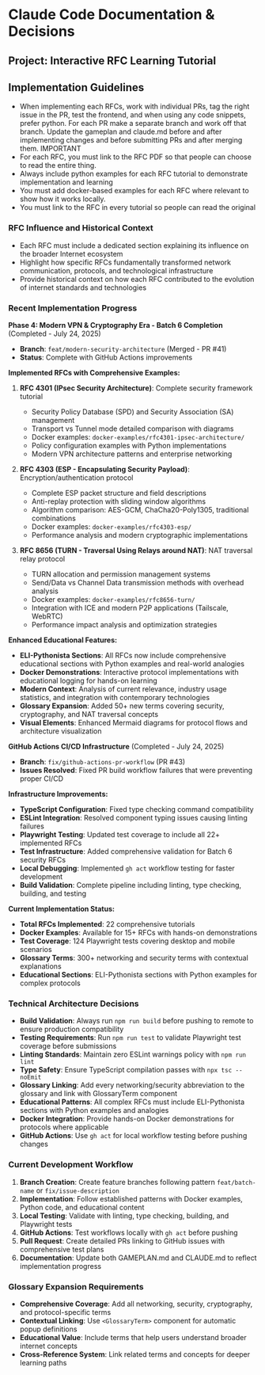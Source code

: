# Claude Code Documentation & Decisions

## Project: Interactive RFC Learning Tutorial

## Implementation Guidelines

- When implementing each RFCs, work with individual PRs, tag the right issue in the PR, test the frontend,
  and when using any code snippets, prefer python. For each PR make a separate branch and work off that branch.
  Update the gameplan and claude.md before and after implementing changes and before submitting PRs and after
  merging them. IMPORTANT
- For each RFC, you must link to the RFC PDF so that people can choose to read the entire thing.
- Always include python examples for each RFC tutorial to demonstrate implementation and learning
- You must add docker-based examples for each RFC where relevant to show how it works locally.
- You must link to the RFC in every tutorial so people can read the original

### RFC Influence and Historical Context

- Each RFC must include a dedicated section explaining its influence on the broader Internet ecosystem
- Highlight how specific RFCs fundamentally transformed network communication, protocols, and technological infrastructure
- Provide historical context on how each RFC contributed to the evolution of internet standards and technologies

### Recent Implementation Progress

**Phase 4: Modern VPN & Cryptography Era - Batch 6 Completion** (Completed - July 24, 2025)

- **Branch**: `feat/modern-security-architecture` (Merged - PR #41)
- **Status**: Complete with GitHub Actions improvements

**Implemented RFCs with Comprehensive Examples:**

1. **RFC 4301 (IPsec Security Architecture)**: Complete security framework tutorial

   - Security Policy Database (SPD) and Security Association (SA) management
   - Transport vs Tunnel mode detailed comparison with diagrams
   - Docker examples: `docker-examples/rfc4301-ipsec-architecture/`
   - Policy configuration examples with Python implementations
   - Modern VPN architecture patterns and enterprise networking

2. **RFC 4303 (ESP - Encapsulating Security Payload)**: Encryption/authentication protocol

   - Complete ESP packet structure and field descriptions
   - Anti-replay protection with sliding window algorithms
   - Algorithm comparison: AES-GCM, ChaCha20-Poly1305, traditional combinations
   - Docker examples: `docker-examples/rfc4303-esp/`
   - Performance analysis and modern cryptographic implementations

3. **RFC 8656 (TURN - Traversal Using Relays around NAT)**: NAT traversal relay protocol
   - TURN allocation and permission management systems
   - Send/Data vs Channel Data transmission methods with overhead analysis
   - Docker examples: `docker-examples/rfc8656-turn/`
   - Integration with ICE and modern P2P applications (Tailscale, WebRTC)
   - Performance impact analysis and optimization strategies

**Enhanced Educational Features:**

- **ELI-Pythonista Sections**: All RFCs now include comprehensive educational sections with Python examples and real-world analogies
- **Docker Demonstrations**: Interactive protocol implementations with educational logging for hands-on learning
- **Modern Context**: Analysis of current relevance, industry usage statistics, and integration with contemporary technologies
- **Glossary Expansion**: Added 50+ new terms covering security, cryptography, and NAT traversal concepts
- **Visual Elements**: Enhanced Mermaid diagrams for protocol flows and architecture visualization

**GitHub Actions CI/CD Infrastructure** (Completed - July 24, 2025)

- **Branch**: `fix/github-actions-pr-workflow` (PR #43)
- **Issues Resolved**: Fixed PR build workflow failures that were preventing proper CI/CD

**Infrastructure Improvements:**

- **TypeScript Configuration**: Fixed type checking command compatibility
- **ESLint Integration**: Resolved component typing issues causing linting failures
- **Playwright Testing**: Updated test coverage to include all 22+ implemented RFCs
- **Test Infrastructure**: Added comprehensive validation for Batch 6 security RFCs
- **Local Debugging**: Implemented `gh act` workflow testing for faster development
- **Build Validation**: Complete pipeline including linting, type checking, building, and testing

**Current Implementation Status:**

- **Total RFCs Implemented**: 22 comprehensive tutorials
- **Docker Examples**: Available for 15+ RFCs with hands-on demonstrations
- **Test Coverage**: 124 Playwright tests covering desktop and mobile scenarios
- **Glossary Terms**: 300+ networking and security terms with contextual explanations
- **Educational Sections**: ELI-Pythonista sections with Python examples for complex protocols

### Technical Architecture Decisions

- **Build Validation**: Always run `npm run build` before pushing to remote to ensure production compatibility
- **Testing Requirements**: Run `npm run test` to validate Playwright test coverage before submissions
- **Linting Standards**: Maintain zero ESLint warnings policy with `npm run lint`
- **Type Safety**: Ensure TypeScript compilation passes with `npx tsc --noEmit`
- **Glossary Linking**: Add every networking/security abbreviation to the glossary and link with GlossaryTerm component
- **Educational Patterns**: All complex RFCs must include ELI-Pythonista sections with Python examples and analogies
- **Docker Integration**: Provide hands-on Docker demonstrations for protocols where applicable
- **GitHub Actions**: Use `gh act` for local workflow testing before pushing changes

### Current Development Workflow

1. **Branch Creation**: Create feature branches following pattern `feat/batch-name` or `fix/issue-description`
2. **Implementation**: Follow established patterns with Docker examples, Python code, and educational content
3. **Local Testing**: Validate with linting, type checking, building, and Playwright tests
4. **GitHub Actions**: Test workflows locally with `gh act` before pushing
5. **Pull Request**: Create detailed PRs linking to GitHub issues with comprehensive test plans
6. **Documentation**: Update both GAMEPLAN.md and CLAUDE.md to reflect implementation progress

### Glossary Expansion Requirements

- **Comprehensive Coverage**: Add all networking, security, cryptography, and protocol-specific terms
- **Contextual Linking**: Use `<GlossaryTerm>` component for automatic popup definitions
- **Educational Value**: Include terms that help users understand broader internet concepts
- **Cross-Reference System**: Link related terms and concepts for deeper learning paths